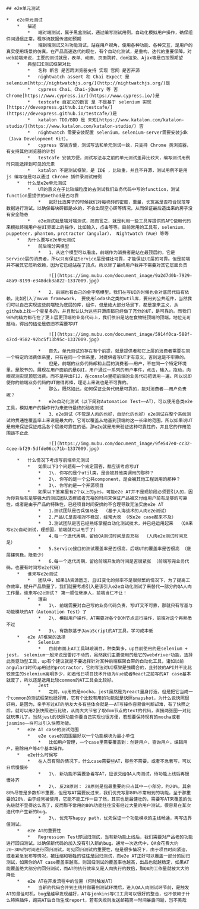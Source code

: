     ## e2e单元测试  
    
    *   e2e单元测试
        *   描述
            *   端对端测试，属于黑盒测试，通过编写测试用例，自动化模拟用户操作，确保组件间通信正常，程序流数据传递如预期
            *   端到端测试又叫功能测试，站在用户视角，使用各种功能、各种交互，是用户的真实使用场景的仿真。在产品高速迭代的现在，有个自动化测试，是重构、迭代的重要保障。对web前端来说，主要的测试就是，表单、动画、页面跳转、dom渲染、Ajax等是否按照期望
        *   典型E2E测试框架对比
            *   名称 断言 是否跨浏览器支持 实现 官网 是否开源
            *   nightwatch assert 和 Chai Expect 是 selenium[http://nightwatchjs.org/](http://nightwatchjs.org/)是
            *   cypress Chai、Chai-jQuery 等 否 Chrome[https://www.cypress.io/](https://www.cypress.io/)是
            *   testcafe 自定义的断言 是 不是基于 selenium 实现[https://devexpress.github.io/testcafe/](https://devexpress.github.io/testcafe/)是
            *   katalon TDD/BDD 是 未知[https://www.katalon.com/katalon-studio/](https://www.katalon.com/katalon-studio/) 否
            *   nightwatch 需要安装配置 selenium，selenium-server需要安装jdk（Java Development Kit）。
            *   cypress 安装方便，测试写法和单元测试一致，只支持 Chrome 类浏览器，有支持其他浏览器的计划
            *   testcafe 安装方便，测试写法与之前的单元测试差异比较大，编写测试用例时只能选择到可见的元素
            *   katalon 不是测试框架，是 IDE ，比较重，并且不开源，测试用例不是用 js 编写但是可以通过 Chrome 插件录测试用例
        *   什么是e2e单元测试
            *   UT的意义在于比较细粒度的去测试我们业务代码中写的function，测试function里提供的method是否可靠
                *   就好比造房子的时候我们对每块砖的密度，重量，长宽高是否符合规范等数据进行测试，以确保每块砖都是ok的，不会出现空心砖等情况，从而保证最后造出来的房子没有安全隐患
            *   e2e测试就是端对端测试，简而言之，就是利用一些工具库提供的API使用代码来模拟终端用户在UI界面上的操作，比如输入，点击等等。目前常用的工具有，selenium， puppeteer，phantom，protractor（angular）， Nightwatch（Vue）等等
        *   为什么要写e2e单元测试
            *   前后端分离模型
                *   1、从这个模型可以看出，前端作为消费者是站在最顶层的，它是Service层的消费者，所以只有保证Service层是健壮可靠，才能保证UI层的可靠。但是前端并不被其它层所依赖，因为它已经站在了顶点。所以除了最终用户我并不需要对其它层面负责
                    
                    ![](https://img.mubu.com/document_image/9a2d7d0b-7929-48a9-8199-e348dcb3a822-1337009.jpg)
                    
                *   2、前端也有自己的金字塔模型，我们在写UI的时候也会对底层代码有依赖，比如引入了mvvm framework， 要使用lodash之类的util库，要用到公共组件，当然我们可以自己实现这些前端较为底层的库，组件，但是绝大部分场景下，都是拿来主义，从github上找一个星星多的，并且默认认为这些开源库都已经做了充分的UT，是可靠的。而我们90%的精力都花在了更上层更顶端的业务代码上，我们依旧是站在食物链顶端的顶端，地位无可撼动，得出的结论是依旧不需要写UT
                    
                    ![](https://img.mubu.com/document_image/5914f0ca-588f-47cd-9582-92bc5f13b95c-1337009.jpg)
                    
                *   首先，单元测试的存在有个前提，就是提供者和它上层的消费者需要在同一个特定的消费体系里，只有在同一个体系里，对提供者写UT才有意义，否则这是不牢靠的。
                *   但是，前端的业务代码却和上层的消费者——用户，不在同一个特定环境里，是脱节的，展现在用户面前的是GUI，用户通过一系列的用户事件，点击，输入，拖动，肉眼观测实现顶层消费。而不是呼出F12，在console里把前端的业务代码把调用一遍。所以说即使你的前端业务代码的UT做得再棒，理论上来说也是不可靠的。
                *   那么，既然如此，如何保证业务代码是可靠的，能对消费者——用户负责呢？
                *   e2e自动化测试（以下简称Automation Test——AT），可以使用各类e2e工具，模拟用户的操作行为来进行最终的验收测试
                *   3、e2e测试（不管是人肉的也好，自动化的也好）e2e测试在整个系统测试的贯通性覆盖率上来说是最大的，它可以覆盖从地基到顶端的这一长串的范围。所以如果说UT是用来保证保证成品各个层级可靠性的话，那e2e就是用来验证这种可靠性的，并且它的作用范围运不止此
                    
                    ![](https://img.mubu.com/document_image/9fe547e0-cc32-4cee-bf29-5dfde06cc71b-1337009.jpg)
                    
        *   什么情况下考虑写前端单元测试
            *   如果以下3个问题有一个肯定回答，都应该考虑写UT
                *   1\. 你写的是个util类，是会被其他类调用的那种？
                *   2\. 你写的是一个公共component，是会被其他工程调用的那种？
                *   3\. 你写的是一个开源项目
            *   如果以下答案里有2个以上的yes，可能e2e AT并不是现阶段必须要引入的，因为你背后有足够强大的测试团队支撑或者充裕的时间来保证产品被交付给用户前有足够的可靠性，或者是由于产品的特殊性，已经项目时间安排的不合理导致无法实施e2e AT
                *   1.测试团队是否兵强马壮  （基于人海战术的人肉e2e测试）
                *   2.产品UI是否相对不稳定，经常大改 （改e2e case都来不及）
                *   3.测试团队是否已经熟练掌握自动化测试技术，并已经运用起来  （QA来写e2e自动测试，理想国，前端就可以甩手了）
                *   4.每一个迭代周期，留给QA测试时间是否充裕  （人肉e2e测试时间充足）
                *   5.Service接口的测试覆盖率是否很高，后端UT的覆盖率是否很高 （底层建筑稳，隐患少）
                *   6.每一个迭代周期，留给前端开发的时间是否很紧张 （前端写完业务代码，也要有时间写e2e代码）
        *   谁来写e2e测试
            *   团队中，如果QA资源匮乏，且UI变化的频率不是很频繁的情况下，为了提高工作效率，提升产品质量了，我们就要考虑引入是该引入e2e自动化测试了来替代一部分的QA人肉工作量。谁来写e2e测试？ 第一顺位继承人，前端当仁不让！
            *   理由
                *   1\. 前端需要对自己写的业务代码负责，写UT又不可靠，那就只有写基与功能模块的AT（Automation Test）了
                *   2\. 模拟用户操作，AT需要对各个DOM节点进行操作，前端对这个再熟悉不过
                *   3\. 有数款基于JavaScript的AT工具，学习成本低
        *   e2e AT框架的选择
            *   Selenium
                *   目前市面上AT工具琳琅满目，种类繁多，up目前使用的是selenium + jest， selenium一般来说是雷打不动的，虽然我们主要使用的是它的webdriver功能，选择此类驱动型工具，up有个建议就是不要选择针对某种前端框架自带的自动化工具，诸如以前angular1时代up用过的protractor，它的写法对UI框架是强耦合的，且封装的API并不比比较原生的selenium高明多少，如若他日项目技术升级为Vue或者React之前写的AT case基本就废了，所以还是选用比较common的AT工具会比较好。
            *   Jest
                *   之前，up用的是mocha，jest虽然是为react量身打造，但是把它当成一个common的测试框架也挺好用，它有个比较有用的功能就是快照snapshot，为什么说快照很好用，是因为，亲手写过AT的朋友大多有些体会就是——AT写操作容易做判断却难，有了快照之后，就可以用2张快照进行比较，从而大大节省了取dom节点的text的代码，直接两张图一对比就玩事儿了。当然jest的快照功能你要自己实现也很方便，若想要保持现有的mocha或者jasmine一样可以引入快照功能。
        *   e2e AT case的测试范围
            *   e2e case的范围最好以一个功能模块为最小单位
                *   比如用户管理，一个case里需要覆盖到：创建用户，查询用户，编辑用户，删除用户等4个基本操作。
        *   e2e什么时候写
            *   在人员有限的情况下，什么case需要些AT，那些不需要，或者不急着写，可以日后慢慢补
                *   1\. 新功能不需要急着写AT，应该交给QA人肉测试，待功能上线后再慢慢补齐
                *   2\. 反28原则： 28原则是指最重要的只占其中一小部分，约20%，其余80%尽管是多数却不重要，但是写AT需要反过来，我们优先写那80%不常用到的功能，至于那重要的20%，由于经常被使用，它能不能工作一目了然，其实也是最健壮的，需要写AT来覆盖的优先级就不显得这么高了，反而那不常用的80%功能往往没有经过大量的用户测试，很容易在某次迭代中产生新的bug。
                *   3\. 优先写happy path，优先保证一个功能模块的主线畅通，再写边界值测试。
        *   e2e AT的重要性
            *   Regression Test即回归测试，当有新功能上线后，我们需要对产品老的功能进行回归测试，以确保新代码的加入没有引入新的bug。通常一次迭代中，QA会花费大约20~30%的时间进行回归测试，可见回归测试的重要性，但是很多情况下，由于项目时间紧迫，或者紧急发布等情况，被压缩和牺牲的往往是回归测试，而e2e AT正好可以覆盖一部分的回归测试，如果你的AT case覆盖率越高，则回归测试的覆盖率也越高，出品也就越稳定，如果AT能覆盖绝大部分的回归测试，而AT的执行效率又是人肉执行的数倍，那QA的工作量就被大大的降低
        *   e2e AT在开发流程中的位置（何时触发AT）
            *   当新的代码合并到主线并部署到测试环境后，进入QA人肉测试环节前，是触发AT的最佳时机。bug是越早发现越好，AT与jenkins等CI工具可以很好的整合，也不依赖于什么特殊插件，跑完AT后自动生成report，若有失败则发送邮箱第一时间暴露问题，岂不美哉